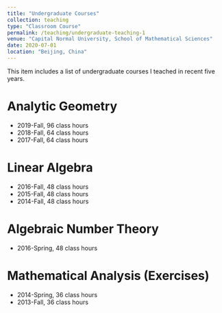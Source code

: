 ```yaml
---
title: "Undergraduate Courses"
collection: teaching
type: "Classroom Course"
permalink: /teaching/undergraduate-teaching-1
venue: "Capital Normal University, School of Mathematical Sciences"
date: 2020-07-01
location: "Beijing, China"
---
```


This item includes a list of undergraduate courses I teached in recent five years.

Analytic Geometry
======
* 2019-Fall, 96 class hours
* 2018-Fall, 64 class hours
* 2017-Fall, 64 class hours

Linear Algebra
======
* 2016-Fall, 48 class hours
* 2015-Fall, 48 class hours
* 2014-Fall, 48 class hours

Algebraic Number Theory
======
* 2016-Spring, 48 class hours

Mathematical Analysis (Exercises)
======
* 2014-Spring, 36 class hours
* 2013-Fall, 36 class hours

